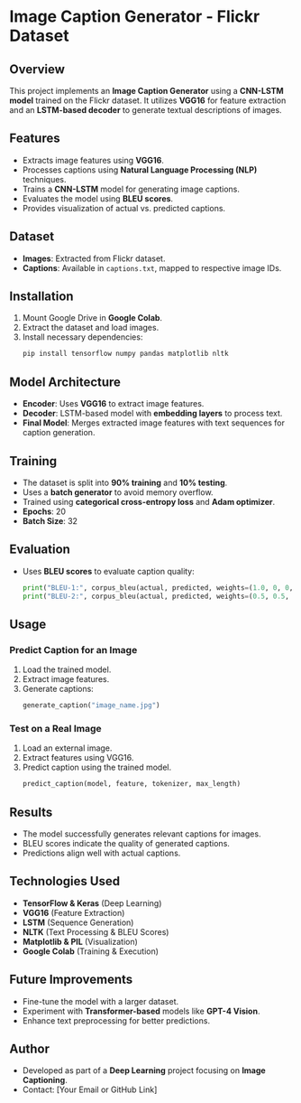 # Image Caption Generator - Flickr Dataset

## Overview
This project implements an **Image Caption Generator** using a **CNN-LSTM model** trained on the Flickr dataset. It utilizes **VGG16** for feature extraction and an **LSTM-based decoder** to generate textual descriptions of images.

## Features
- Extracts image features using **VGG16**.
- Processes captions using **Natural Language Processing (NLP)** techniques.
- Trains a **CNN-LSTM** model for generating image captions.
- Evaluates the model using **BLEU scores**.
- Provides visualization of actual vs. predicted captions.

## Dataset
- **Images**: Extracted from Flickr dataset.
- **Captions**: Available in `captions.txt`, mapped to respective image IDs.

## Installation
1. Mount Google Drive in **Google Colab**.
2. Extract the dataset and load images.
3. Install necessary dependencies:
   ```sh
   pip install tensorflow numpy pandas matplotlib nltk
   ```

## Model Architecture
- **Encoder**: Uses **VGG16** to extract image features.
- **Decoder**: LSTM-based model with **embedding layers** to process text.
- **Final Model**: Merges extracted image features with text sequences for caption generation.

## Training
- The dataset is split into **90% training** and **10% testing**.
- Uses a **batch generator** to avoid memory overflow.
- Trained using **categorical cross-entropy loss** and **Adam optimizer**.
- **Epochs**: 20
- **Batch Size**: 32

## Evaluation
- Uses **BLEU scores** to evaluate caption quality:
   ```python
   print("BLEU-1:", corpus_bleu(actual, predicted, weights=(1.0, 0, 0, 0)))
   print("BLEU-2:", corpus_bleu(actual, predicted, weights=(0.5, 0.5, 0, 0)))
   ```

## Usage
### Predict Caption for an Image
1. Load the trained model.
2. Extract image features.
3. Generate captions:
   ```python
   generate_caption("image_name.jpg")
   ```

### Test on a Real Image
1. Load an external image.
2. Extract features using VGG16.
3. Predict caption using the trained model.
   ```python
   predict_caption(model, feature, tokenizer, max_length)
   ```

## Results
- The model successfully generates relevant captions for images.
- BLEU scores indicate the quality of generated captions.
- Predictions align well with actual captions.

## Technologies Used
- **TensorFlow & Keras** (Deep Learning)
- **VGG16** (Feature Extraction)
- **LSTM** (Sequence Generation)
- **NLTK** (Text Processing & BLEU Scores)
- **Matplotlib & PIL** (Visualization)
- **Google Colab** (Training & Execution)

## Future Improvements
- Fine-tune the model with a larger dataset.
- Experiment with **Transformer-based** models like **GPT-4 Vision**.
- Enhance text preprocessing for better predictions.

## Author
- Developed as part of a **Deep Learning** project focusing on **Image Captioning**.
- Contact: [Your Email or GitHub Link]

